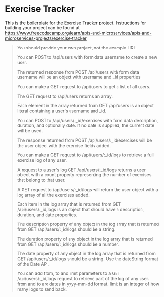 # Exercise Tracker

This is the boilerplate for the Exercise Tracker project. Instructions for building your project can be found at https://www.freecodecamp.org/learn/apis-and-microservices/apis-and-microservices-projects/exercise-tracker

> You should provide your own project, not the example URL.
> 
> You can POST to /api/users with form data username to create a new user.
> 
> The returned response from POST /api/users with form data username will be an object with username and _id properties.
> 
> You can make a GET request to /api/users to get a list of all users.
> 
> The GET request to /api/users returns an array.
> 
> Each element in the array returned from GET /api/users is an object literal containing a user's username and _id.
> 
> You can POST to /api/users/:_id/exercises with form data description, duration, and optionally date. If no date is supplied, the current date will be used.
> 
> The response returned from POST /api/users/:_id/exercises will be the user object with the exercise fields added.
> 
> You can make a GET request to /api/users/:_id/logs to retrieve a full exercise log of any user.
> 
> A request to a user's log GET /api/users/:_id/logs returns a user object with a count property representing the number of exercises that belong to that user.
> 
> A GET request to /api/users/:_id/logs will return the user object with a log array of all the exercises added.
> 
> Each item in the log array that is returned from GET /api/users/:_id/logs is an object that should have a description, duration, and date properties.
> 
> The description property of any object in the log array that is returned from GET /api/users/:_id/logs should be a string.
> 
> The duration property of any object in the log array that is returned from GET /api/users/:_id/logs should be a number.
> 
> The date property of any object in the log array that is returned from GET /api/users/:_id/logs should be a string. Use the dateString format of the Date API.
> 
> You can add from, to and limit parameters to a GET /api/users/:_id/logs request to retrieve part of the log of any user. from and to are dates in yyyy-mm-dd format. limit is an integer of how many logs to send back.
